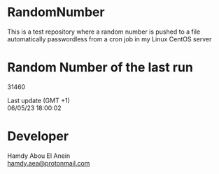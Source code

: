 # RandomNumber    
This is a test repository where a random number is pushed to a file automatically passwordless from a cron job in my Linux CentOS server    
# Random Number of the last run   
31460
      
Last update (GMT +1)    
06/05/23 18:00:02
# Developer    
Hamdy Abou El Anein   
hamdy.aea@protonmail.com
